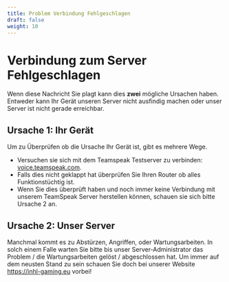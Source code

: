 ```yaml
---
title: Problem Verbindung Fehlgeschlagen
draft: false
weight: 10
---
```


# Verbindung zum Server Fehlgeschlagen

Wenn diese Nachricht Sie plagt kann dies **zwei** mögliche Ursachen haben.
Entweder kann Ihr Gerät unseren Server nicht ausfindig machen oder unser Server ist nicht gerade erreichbar.

## Ursache 1: Ihr Gerät

Um zu Überprüfen ob die Ursache Ihr Gerät ist, gibt es mehrere Wege. 
* Versuchen sie sich mit dem Teamspeak Testserver zu verbinden: <a href="ts3server://voice.teamspeak.com?port=9987">voice.teamspeak.com</a>.
* Falls dies nicht geklappt hat überprüfen Sie Ihren Router ob alles Funktionstüchtig ist.
* Wenn Sie dies überprüft haben und noch immer keine Verbindung mit unserem TeamSpeak Server herstellen können, schauen sie sich bitte Ursache 2 an.

## Ursache 2: Unser Server

Manchmal kommt es zu Abstürzen, Angriffen, oder Wartungsarbeiten.
In solch einem Falle warten Sie bitte bis unser Server-Administrator das Problem / die Wartungsarbeiten gelöst / abgeschlossen hat. 
Um immer auf dem neusten Stand zu sein schauen Sie doch bei unserer Website <a href="https://inhl-gaming.eu">https://inhl-gaming.eu</a> vorbei!

